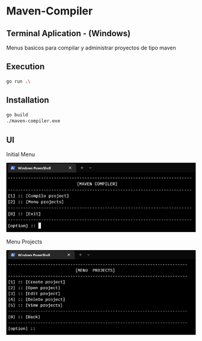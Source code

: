 # Maven-Compiler

## Terminal Aplication - (Windows)

Menus basicos para compilar y administrar proyectos de tipo maven

## Execution

```bash
go run .\
```

## Installation

```bash
go build 
./maven-compiler.exe
```

## UI

Initial Menu

![screenshot-ui-1.png](https://raw.githubusercontent.com/CesarDelgadoM/maven-compiler/new_app_version/screenshot-ui-1.png)

Menu Projects

![screenshot-ui-2.png](https://raw.githubusercontent.com/CesarDelgadoM/maven-compiler/new_app_version/screenshot-ui-2.png)

